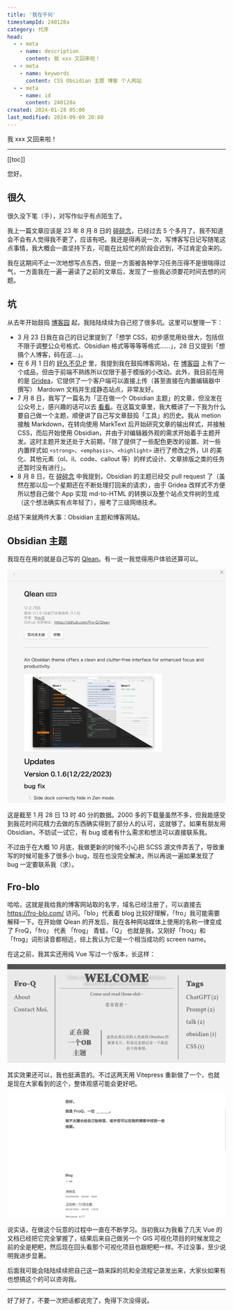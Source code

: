 ```yaml
---
title: '我在干何'
timestampId: 240128a
category: 代序
head:
  - - meta
    - name: description
      content: 我 xxx 又回来啦！
  - - meta
    - name: keywords
      content: CSS Obsidian 主题 博客 个人网站
  - - meta
    - name: id
      content: 240128a
created: 2024-01-28 05:00
last_modified: 2024-09-09 20:60
---
```


我 xxx 又回来啦！

---

[[toc]]

您好。

## 很久

很久没下笔（手），对写作似乎有点陌生了。

我上一篇文章应该是 23 年 8 月 8 日的 [碎碎念](https://mp.weixin.qq.com/s/hxOJcdqRqdSpMoTBv5uJEw)，已经过去 5 个多月了。我不知道会不会有人觉得我不更了，应该有吧。我还是得再说一次，写博客写日记写随笔这点事情，我大概会一直坚持下去，可能在比较忙的阶段会迟到，不过肯定会来的。

我在这期间不止一次地想写点东西，但是一方面被各种学习任务压得不是很喘得过气，一方面我在一遍一遍读了之前的文章后，发现了一些我必须要花时间去想的问题。

## 坑

从去年开始鼓捣 [博客园](https://www.cnblogs.com/ypsr) 起，我陆陆续续为自己挖了很多坑。这里可以整理一下：

- 3 月 23 日我在自己的日记里提到了「想学 CSS，初步感觉用处很大，包括但不限于调整公众号格式、Obsidian 格式等等等等格式……」，28 日又提到「想搞个人博客，码在这…」。
- 在 6 月 1 日的 [好久不见:P](https://mp.weixin.qq.com/s/OnDiN2K2UIo1H4oQK3J7xA) 里，我提到我在鼓捣博客网站，在 [博客园](https://www.cnblogs.com/ypsr) 上有了一个成品，但由于前端不熟练所以仅限于基于模版的小改动。此外，我目前在用的是 [Gridea](https://open.gridea.dev)，它提供了一个客户端可以直接上传（甚至直接在内置编辑器中撰写） Mardown 文档并生成静态站点，非常友好。
- 7 月 8 日，我写了一篇名为「正在做一个 Obsidian 主题」的文章，但没发在公众号上，感兴趣的话可以去 [看看](https://fro-blo.com/blog/making-obsidian-theme.html)。在这篇文章里，我大概讲了一下我为什么要自己做一个主题，顺便讲了自己写文章鼓捣「工具」的历史。我从 metion 接触 Markdown，在转向使用 MarkText 后开始研究文章的输出样式，并接触 CSS，而后开始使用 Obsidian，并由于对编辑器外观的需求开始着手主题开发。这时主题开发还处于大前期，「除了提供了一些配色更改的设置、对一些内置样式如 `<strong>`、`<emphasis>`、`<highlight>` 进行了修改之外，UI 的美化、其他元素（ol、il、code、callout 等）的样式设计、文章排版之类的任务还暂时没有进行」。
- 8 月 8 日，在 [碎碎念](https://mp.weixin.qq.com/s/hxOJcdqRqdSpMoTBv5uJEw) 中我提到，Obsidian 的主题已经交 pull request 了（虽然在那以后一个星期还在不断处理打回来的请求），由于 Gridea 改样式不方便所以想自己做个 App 实现 md-to-HTML 的转换以及整个站点文件树的生成（这个想法确实有点年轻了），报考了三级网络技术。

总结下来就两件大事：Obsidian 主题和博客网站。

## Obsidian 主题

我现在在用的就是自己写的 [Qlean](https://github.com/Fro-Q/Qlean)。有一说一我觉得用户体验还算可以。

![I wrote Qlean](wozlgjhe_assets/ATTCH_20240914082726081.png)

这是截至 1 月 28 日 13 时 40 分的数据。2000 多的下载量虽然不多，但我能感受到我花时间花精力去做的东西确实得到了部分人的认可，这就够了。如果有朋友用 Obsidian，不妨试一试它，有 bug 或者有什么需求和想法可以直接联系我。

不过由于在大概 10 月底，我做更新的时候不小心把 SCSS 源文件弄丢了，导致重写的时候可能多了很多小 bug，现在也没完全解决，所以再说一遍如果发现了 bug 一定要联系我（求）。

## Fro-blo

哈哈，这就是我给我的博客网站取的名字，域名已经注册了，可以直接去 https://fro-blo.com/ 访问。「blo」代表着 blog 比较好理解，「fro」我可能需要解释一下。在开始做 Qlean 的开发后，我在各种网站媒体上使用的名称一律变成了 FroQ，「fro」 代表 「frog」 青蛙，「Q」 也就是我，又刚好「froq」和「frog」词形读音都相近，综上我认为它是一个相当成功的 screen name。

在这之前，我其实还用纯 Vue 写过一个版本，长这样：

![Previous blog site](wozlgjhe_assets/ATTCH_20240914082726111.png)

其实效果还可以，我也挺满意的。不过这两天用 Vitepress 重新做了一个，也就是现在大家看到的这个，整体观感可能会更好吧。

![fro-blo's home](wozlgjhe_assets/ATTCH_20240914082726134.png)

说实话，在做这个玩意的过程中一直在不断学习。当初我以为我看了几天 Vue 的文档已经把它完全掌握了，结果后来自己做另一个 GIS 可视化项目的时候发现之前的全是粑粑，然后现在回头看那个可视化项目也跟粑粑一样。不过没事，至少说明我进步显著。

后面我可能会陆陆续续把自己这一路来踩的坑和全流程记录发出来，大家伙如果有也想搞这个的可以咨询我。

---

好了好了，不要一次把话都说完了，免得下次没得说。
